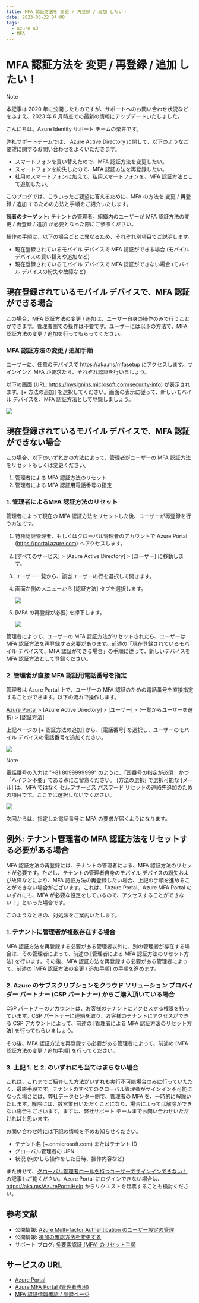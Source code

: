 ```yaml
---
title: MFA 認証方法を 変更 / 再登録 / 追加 したい！
date: 2023-06-22 04:00
tags:
  - Azure AD
  - MFA
---
```


# MFA 認証方法を 変更 / 再登録 / 追加 したい！

> [!NOTE]
> 本記事は 2020 年に公開したものですが、サポートへのお問い合わせ状況などをふまえ、2023 年 6 月時点での最新の情報にアップデートいたしました。

こんにちは。Azure Identity サポート チームの栗井です。

弊社サポートチームでは、 Azure Active Directory に関して、以下のようなご要望に関するお問い合わせをよくいただきます。

- スマートフォンを買い替えたので、MFA 認証方法を変更したい。
- スマートフォンを紛失したので、MFA 認証方法を再登録したい。
- 社用のスマートフォンに加えて、私用スマートフォンを、MFA 認証方法として追加したい。

このブログでは、こういったご要望に答えるために、MFA の方法を 変更 / 再登録 / 追加 するための方法と手順をご紹介いたします。

**読者のターゲット:** テナントの管理者。組織内のユーザーが MFA 認証方法の変更 / 再登録 / 追加 が必要となった際にご参照ください。

操作の手順は、以下の場合ごとに異なるため、それぞれ別項目でご説明します。

- 現在登録されているモバイル デバイスで MFA 認証ができる場合 (モバイル デバイスの買い替えや追加など)
- 現在登録されているモバイル デバイスで MFA 認証ができない場合 (モバイル デバイスの紛失や故障など)

## 現在登録されているモバイル デバイスで、MFA 認証ができる場合

この場合、MFA 認証方法の変更 / 追加は、ユーザー自身の操作のみで行うことができます。管理者側での操作は不要です。ユーザーには以下の方法で、MFA 認証方法の変更 / 追加を行ってもらってください。

### MFA 認証方法の変更 / 追加手順

ユーザーに、任意のデバイスで https://aka.ms/mfasetup にアクセスします。サインインと MFA が要求たら、それぞれ認証を行いましょう。

以下の画面 (URL: https://mysignins.microsoft.com/security-info) が表示されます。[+ 方法の追加] を選択してください。画面の表示に従って、新しいモバイル デバイスを、MFA 認証方法として登録しましょう。

![](./change-mfa-verification-method/figure1.png)

## 現在登録されているモバイル デバイスで、MFA 認証ができない場合

この場合、以下のいずれかの方法によって、管理者がユーザーの MFA 認証方法をリセットもしくは変更ください。

1. 管理者による MFA 認証方法のリセット
2. 管理者による MFA 認証用電話番号の指定

### 1. 管理者によるMFA 認証方法のリセット

管理者によって現在の MFA 認証方法をリセットした後、ユーザーが再登録を行う方法です。

1. 特権認証管理者、もしくはグローバル管理者のアカウントで Azure Portal (https://portal.azure.com) へアクセスします。

2. [すべてのサービス] > [Azure Active Directory] > [ユーザー] に移動します。
   
3. ユーザー一覧から、該当ユーザーの行を選択して開きます。 

4. 画面左側のメニューから [認証方法] タブを選択します。

    ![](./change-mfa-verification-method/auth-method-tab.png)  

5. [MFA の再登録が必要] を押下します。

    ![](./change-mfa-verification-method/auth-method-reset.png)  
  
管理者によって、ユーザーの MFA 認証方法がリセットされたら、ユーザーは MFA 認証方法を再登録する必要があります。前述の「現在登録されているモバイル デバイスで、MFA 認証ができる場合」の手順に従って、新しいデバイスを MFA 認証方法として登録ください。

### 2. 管理者が直接 MFA 認証用電話番号を指定

管理者は Azure Portal 上で、ユーザーの MFA 認証のための電話番号を直接指定することができます。以下の流れで操作します。

[Azure Portal](https://portal.azure.com/) > [Azure Active Directory] > [ユーザー] > (一覧からユーザーを選択) > [認証方法]

上記ページの [+ 認証方法の追加] から、[電話番号] を選択し、ユーザーのモバイル デバイスの電話番号を追加ください。

![](./change-mfa-verification-method/figure3.png)

> [!NOTE]
> 電話番号の入力は "+81 8099999999" のように、「国番号の指定が必須」かつ「ハイフン不要」である点にご留意ください。
> [方法の選択] で選択可能な [メール] は、MFA ではなく セルフサービス パスワード リセットの連絡先追加のための項目です。ここでは選択しないでください。

![](./change-mfa-verification-method/figure4.png)

次回からは、指定した電話番号に MFA の要求が届くようになります。

## 例外: テナント管理者の MFA 認証方法をリセットする必要がある場合

MFA 認証方法の再登録には、テナントの管理者による、MFA 認証方法のリセットが必要です。ただし、テナントの管理者自身のモバイル デバイスの紛失および故障などにより、MFA 認証方法の再登録したい場合、上記の手順を進めることができない場合がございます。これは、「Azure Portal、Azure MFA Portal のいずれにも、MFA が必要な設定をしているので、アクセスすることができない！」といった場合です。

このようなときの、対処法をご案内いたします。

### 1. テナントに管理者が複数存在する場合

MFA 認証方法を再登録する必要がある管理者以外に、別の管理者が存在する場合は、その管理者によって、前述の [管理者による MFA 認証方法のリセット方法] を行います。その後、MFA 認証方法を再登録する必要がある管理者によって、前述の [MFA 認証方法の変更 / 追加手順] の手順を進めます。

### 2. Azure のサブスクリプションをクラウド ソリューション プロバイダー パートナー (CSP パートナー) からご購入頂いている場合

CSP パートナーのアカウントは、お客様のテナントにアクセスする権限を持っています。CSP パートナーに連絡を取り、お客様のテナントにアクセスができる CSP アカウントによって、前述の [管理者による MFA 認証方法のリセット方法] を行ってもらいましょう。

その後、MFA 認証方法を再登録する必要がある管理者によって、前述の [MFA 認証方法の変更 / 追加手順] を行ってください。

### 3. 上記 1. と 2. のいずれにも当てはまらない場合

これは、これまでご紹介した方法がいずれも実行不可能場合のみに行っていただく、最終手段です。テナントのすべてのグローバル管理者がサインイン不可能になった場合には、弊社データセンター側で、管理者の MFA を、一時的に解除いたします。解除には、数営業日いただくことになり、場合によっては解除ができない場合もございます。まずは、弊社サポート チームまでお問い合わせいただければと思います。

お問い合わせ時には下記の情報を予めお知らせください。

- テナント名 (~.onmicrosoft.com) またはテナント ID
- グローバル管理者の UPN
- 状況 (何かしら操作をした日時、操作内容など)

また併せて、[グローバル管理者ロールを持つユーザーでサインインできない！](https://jpazureid.github.io/blog/azure-active-directory/ga-is-locked-out/) の記事もご覧ください。Azure Portal にログインできない場合は、https://aka.ms/AzurePortalHelp からリクエストを起票することも検討ください。

## 参考文献

- 公開情報: [Azure Multi-factor Authentication のユーザー設定の管理](https://docs.microsoft.com/ja-jp/azure/active-directory/authentication/howto-mfa-userdevicesettings)
- 公開情報: [追加の確認方法を変更する](https://support.microsoft.com/ja-jp/office/%e8%bf%bd%e5%8a%a0%e3%81%ae%e7%a2%ba%e8%aa%8d%e6%96%b9%e6%b3%95%e3%82%92%e5%a4%89%e6%9b%b4%e3%81%99%e3%82%8b-956ec8d0-7081-4518-a701-f8414cc20831?ui=ja-JP&rs=ja-JP&ad=JP)
- サポート ブログ: [多要素認証 (MFA) のリセット手順](https://jpazureid.github.io/blog/azure-active-directory/mfa-reset/)

## サービスの URL
- [Azure Portal](https://portal.azure.com/)
- [Azure MFA Portal (管理者専用)](https://account.activedirectory.windowsazure.com/usermanagement/multifactorverification.aspx)
- [MFA 認証情報確認 / 登録ページ](https://aka.ms/mfasetup)
